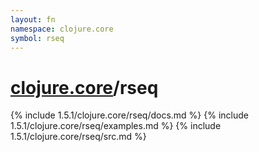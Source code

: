 ```yaml
---
layout: fn
namespace: clojure.core
symbol: rseq
---
```


# [clojure.core](../)/rseq

{% include 1.5.1/clojure.core/rseq/docs.md %}
{% include 1.5.1/clojure.core/rseq/examples.md %}
{% include 1.5.1/clojure.core/rseq/src.md %}

